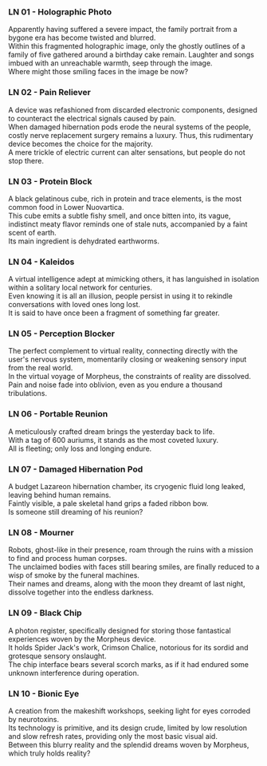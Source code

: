 ### LN 01 - Holographic Photo
Apparently having suffered a severe impact, the family portrait from a bygone era has become twisted and blurred. <br>
Within this fragmented holographic image, only the ghostly outlines of a family of five gathered around a birthday cake remain. Laughter and songs imbued with an unreachable warmth, seep through the image. <br>
Where might those smiling faces in the image be now?

### LN 02 - Pain Reliever
A device was refashioned from discarded electronic components, designed to counteract the electrical signals caused by pain. <br>
When damaged hibernation pods erode the neural systems of the people, costly nerve replacement surgery remains a luxury. Thus, this rudimentary device becomes the choice for the majority. <br>
A mere trickle of electric current can alter sensations, but people do not stop there.

### LN 03 - Protein Block
A black gelatinous cube, rich in protein and trace elements, is the most common food in Lower Nuovartica. <br>
This cube emits a subtle fishy smell, and once bitten into, its vague, indistinct meaty flavor reminds one of stale nuts, accompanied by a faint scent of earth. <br>
Its main ingredient is dehydrated earthworms.

### LN 04 - Kaleidos
A virtual intelligence adept at mimicking others, it has languished in isolation within a solitary local network for centuries. <br>
Even knowing it is all an illusion, people persist in using it to rekindle conversations with loved ones long lost. <br>
It is said to have once been a fragment of something far greater.

### LN 05 - Perception Blocker
The perfect complement to virtual reality, connecting directly with the user's nervous system, momentarily closing or weakening sensory input from the real world. <br>
In the virtual voyage of Morpheus, the constraints of reality are dissolved. <br>
Pain and noise fade into oblivion, even as you endure a thousand tribulations.

### LN 06 - Portable Reunion
A meticulously crafted dream brings the yesterday back to life. <br>
With a tag of 600 auriums, it stands as the most coveted luxury. <br>
All is fleeting; only loss and longing endure.

### LN 07 - Damaged Hibernation Pod
A budget Lazareon hibernation chamber, its cryogenic fluid long leaked, leaving behind human remains. <br>
Faintly visible, a pale skeletal hand grips a faded ribbon bow. <br>
Is someone still dreaming of his reunion?

### LN 08 - Mourner
Robots, ghost-like in their presence, roam through the ruins with a mission to find and process human corpses. <br>
The unclaimed bodies with faces still bearing smiles, are finally reduced to a wisp of smoke by the funeral machines. <br>
Their names and dreams, along with the moon they dreamt of last night, dissolve together into the endless darkness.

### LN 09 - Black Chip
A photon register, specifically designed for storing those fantastical experiences woven by the Morpheus device. <br>
It holds Spider Jack's work, Crimson Chalice, notorious for its sordid and grotesque sensory onslaught. <br>
The chip interface bears several scorch marks, as if it had endured some unknown interference during operation.

### LN 10 - Bionic Eye
A creation from the makeshift workshops, seeking light for eyes corroded by neurotoxins. <br>
Its technology is primitive, and its design crude, limited by low resolution and slow refresh rates, providing only the most basic visual aid. <br>
Between this blurry reality and the splendid dreams woven by Morpheus, which truly holds reality?
